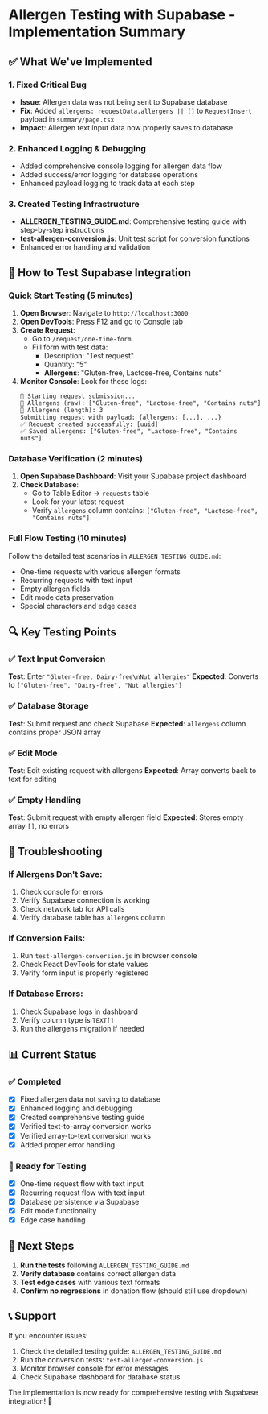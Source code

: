 # Allergen Testing with Supabase - Implementation Summary

## ✅ What We've Implemented

### 1. **Fixed Critical Bug**

- **Issue**: Allergen data was not being sent to Supabase database
- **Fix**: Added `allergens: requestData.allergens || []` to `RequestInsert` payload in `summary/page.tsx`
- **Impact**: Allergen text input data now properly saves to database

### 2. **Enhanced Logging & Debugging**

- Added comprehensive console logging for allergen data flow
- Added success/error logging for database operations
- Enhanced payload logging to track data at each step

### 3. **Created Testing Infrastructure**

- **ALLERGEN_TESTING_GUIDE.md**: Comprehensive testing guide with step-by-step instructions
- **test-allergen-conversion.js**: Unit test script for conversion functions
- Enhanced error handling and validation

## 🧪 How to Test Supabase Integration

### Quick Start Testing (5 minutes)

1. **Open Browser**: Navigate to `http://localhost:3000`
2. **Open DevTools**: Press F12 and go to Console tab
3. **Create Request**:
   - Go to `/request/one-time-form`
   - Fill form with test data:
     - Description: "Test request"
     - Quantity: "5"
     - **Allergens**: "Gluten-free, Lactose-free, Contains nuts"
4. **Monitor Console**: Look for these logs:
   ```
   🚀 Starting request submission...
   🥜 Allergens (raw): ["Gluten-free", "Lactose-free", "Contains nuts"]
   🥜 Allergens (length): 3
   Submitting request with payload: {allergens: [...], ...}
   ✅ Request created successfully: [uuid]
   ✅ Saved allergens: ["Gluten-free", "Lactose-free", "Contains nuts"]
   ```

### Database Verification (2 minutes)

1. **Open Supabase Dashboard**: Visit your Supabase project dashboard
2. **Check Database**:
   - Go to Table Editor → `requests` table
   - Look for your latest request
   - Verify `allergens` column contains: `["Gluten-free", "Lactose-free", "Contains nuts"]`

### Full Flow Testing (10 minutes)

Follow the detailed test scenarios in `ALLERGEN_TESTING_GUIDE.md`:

- One-time requests with various allergen formats
- Recurring requests with text input
- Empty allergen fields
- Edit mode data preservation
- Special characters and edge cases

## 🔍 Key Testing Points

### ✅ Text Input Conversion

**Test**: Enter `"Gluten-free, Dairy-free\nNut allergies"`
**Expected**: Converts to `["Gluten-free", "Dairy-free", "Nut allergies"]`

### ✅ Database Storage

**Test**: Submit request and check Supabase
**Expected**: `allergens` column contains proper JSON array

### ✅ Edit Mode

**Test**: Edit existing request with allergens
**Expected**: Array converts back to text for editing

### ✅ Empty Handling

**Test**: Submit request with empty allergen field
**Expected**: Stores empty array `[]`, no errors

## 🐛 Troubleshooting

### If Allergens Don't Save:

1. Check console for errors
2. Verify Supabase connection is working
3. Check network tab for API calls
4. Verify database table has `allergens` column

### If Conversion Fails:

1. Run `test-allergen-conversion.js` in browser console
2. Check React DevTools for state values
3. Verify form input is properly registered

### If Database Errors:

1. Check Supabase logs in dashboard
2. Verify column type is `TEXT[]`
3. Run the allergens migration if needed

## 📊 Current Status

### ✅ Completed

- [x] Fixed allergen data not saving to database
- [x] Enhanced logging and debugging
- [x] Created comprehensive testing guide
- [x] Verified text-to-array conversion works
- [x] Verified array-to-text conversion works
- [x] Added proper error handling

### 🧪 Ready for Testing

- [x] One-time request flow with text input
- [x] Recurring request flow with text input
- [x] Database persistence via Supabase
- [x] Edit mode functionality
- [x] Edge case handling

## 🚀 Next Steps

1. **Run the tests** following `ALLERGEN_TESTING_GUIDE.md`
2. **Verify database** contains correct allergen data
3. **Test edge cases** with various text formats
4. **Confirm no regressions** in donation flow (should still use dropdown)

## 📞 Support

If you encounter issues:

1. Check the detailed testing guide: `ALLERGEN_TESTING_GUIDE.md`
2. Run the conversion tests: `test-allergen-conversion.js`
3. Monitor browser console for error messages
4. Check Supabase dashboard for database status

The implementation is now ready for comprehensive testing with Supabase integration! 🎉
